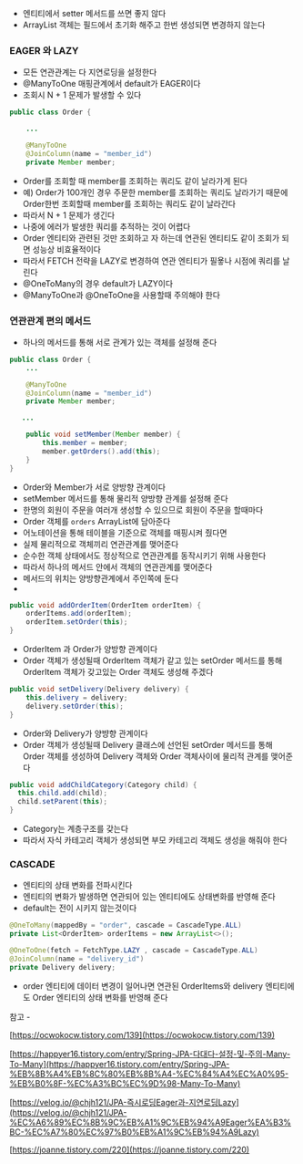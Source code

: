 - 엔티티에서 setter 메서드를 쓰면 좋지 않다
- ArrayList 객체는 필드에서 초기화 해주고 한번 생성되면 변경하지 않는다

### EAGER 와 LAZY

- 모든 연관관계는 다 지연로딩을 설정한다
- @ManyToOne 매핑관계에서 default가 EAGER이다
- 조회시 N + 1 문제가 발생할 수 있다

```java
public class Order {

    ...

    @ManyToOne
    @JoinColumn(name = "member_id")
    private Member member;
```

- Order를 조회할 때 member를 조회하는 쿼리도 같이 날라가게 된다
- 예) Order가 100개인 경우 주문한 member를 조회하는 쿼리도 날라가기 때문에 Order한번 조회할때 member를 조회하는 쿼리도 같이 날라간다
- 따라서 N + 1 문제가 생긴다
- 나중에 에러가 발생한 쿼리를 추적하는 것이 어렵다
- Order 엔티티와 관련된 것만 조회하고 자 하는데 연관된 엔티티도 같이 조회가 되면 성능상 비효율적이다
- 따라서 FETCH 전략을 LAZY로 변경하여 연관 엔티티가 필욯나 시점에 쿼리를 날린다
- @OneToMany의 경우 default가 LAZY이다
- @ManyToOne과 @OneToOne을 사용할때 주의해야 한다

### 연관관계 편의 메서드

- 하나의 메서드를 통해 서로 관계가 있는 객체를 설정해 준다

```java
public class Order {
    ...

    @ManyToOne
    @JoinColumn(name = "member_id")
    private Member member;

   ...

    public void setMember(Member member) {
        this.member = member;
        member.getOrders().add(this);
    }
}
```

- Order와 Member가 서로 양방향 관계이다
- setMember 메서드를 통해 물리적 양방향 관계를 설정해 준다
- 한명의 회원이 주문을 여러개 생성할 수 있으므로 회원이 주문을 할때마다
- Order 객체를 `orders` ArrayList에 담아준다
- 어노테이션을 통해 테이블을 기준으로 객체를 매핑시켜 줬다면
- 실제 물리적으로 객체끼리 연관관계를 맺어준다
- 순수한 객체 상태에서도 정상적으로 연관관계를 동작시키기 위해 사용한다
- 따라서 하나의 메서드 안에서 객체의 연관관계를 맺어준다
- 메서드의 위치는 양방향관계에서 주인쪽에 둔다
- 

```java
public void addOrderItem(OrderItem orderItem) {
    orderItems.add(orderItem);
    orderItem.setOrder(this);
}
```

- OrderItem 과 Order가 양방향 관계이다
- Order 객체가 생성될때 OrderItem 객체가 같고 있는 setOrder 메서드를 통해 OrderItem 객체가 갖고있는 Order 객체도 생성해 주겠다

```java
public void setDelivery(Delivery delivery) {
    this.delivery = delivery;
    delivery.setOrder(this);
}
```

- Order와 Delivery가 양뱡향 관계이다
- Order 객체가 생성될때 Delivery 클래스에 선언된 setOrder 메서드를 통해 Order 객체를 생성하여 Delivery 객체와 Order 객체사이에 물리적 관계를 맺어준다

```java
public void addChildCategory(Category child) {
  this.child.add(child);
  child.setParent(this);
}
```

- Category는 계층구조를 갖는다
- 따라서 자식 카테고리 객체가 생성되면 부모 카테고리 객체도 생성을 해줘야 한다

### CASCADE

- 엔티티의 상태 변화를 전파시킨다
- 엔티티의 변화가 발생하면 연관되어 있는 엔티티에도 상태변화를 반영해 준다
- default는 전이 시키지 않는것이다

```java
@OneToMany(mappedBy = "order", cascade = CascadeType.ALL)
private List<OrderItem> orderItems = new ArrayList<>();

@OneToOne(fetch = FetchType.LAZY , cascade = CascadeType.ALL)
@JoinColumn(name = "delivery_id")
private Delivery delivery;
```

- order 엔티티에 데이터 변경이 일어나면 연관된 OrderItems와 delivery 엔티티에도 Order 엔티티의 상태 변화를 반영해 준다

참고 - 

[https://ocwokocw.tistory.com/139](https://ocwokocw.tistory.com/139)

[https://happyer16.tistory.com/entry/Spring-JPA-다대다-설정-및-주의-Many-To-Many](https://happyer16.tistory.com/entry/Spring-JPA-%EB%8B%A4%EB%8C%80%EB%8B%A4-%EC%84%A4%EC%A0%95-%EB%B0%8F-%EC%A3%BC%EC%9D%98-Many-To-Many)

[https://velog.io/@chjh121/JPA-즉시로딩Eager과-지연로딩Lazy](https://velog.io/@chjh121/JPA-%EC%A6%89%EC%8B%9C%EB%A1%9C%EB%94%A9Eager%EA%B3%BC-%EC%A7%80%EC%97%B0%EB%A1%9C%EB%94%A9Lazy)

[https://joanne.tistory.com/220](https://joanne.tistory.com/220)